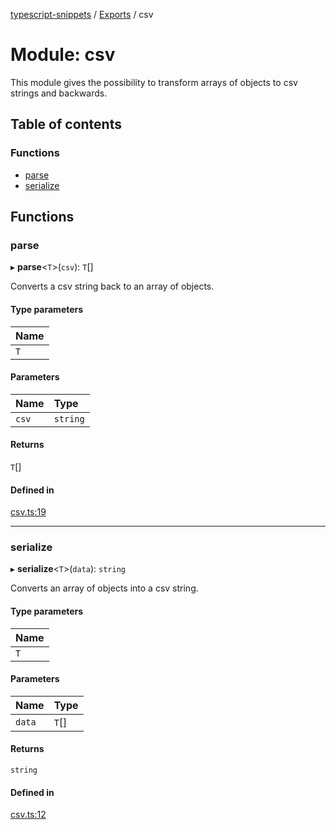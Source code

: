 [typescript-snippets](../README.md) / [Exports](../modules.md) / csv

# Module: csv

This module gives the possibility to transform arrays of objects to csv
strings and backwards.

## Table of contents

### Functions

- [parse](csv.md#parse)
- [serialize](csv.md#serialize)

## Functions

### parse

▸ **parse**<`T`\>(`csv`): `T`[]

Converts a csv string back to an array of objects.

#### Type parameters

| Name |
| :------ |
| `T` |

#### Parameters

| Name | Type |
| :------ | :------ |
| `csv` | `string` |

#### Returns

`T`[]

#### Defined in

[csv.ts:19](https://github.com/hd-code/typescript-snippets/blob/cdbc237/snippets/csv.ts#L19)

___

### serialize

▸ **serialize**<`T`\>(`data`): `string`

Converts an array of objects into a csv string.

#### Type parameters

| Name |
| :------ |
| `T` |

#### Parameters

| Name | Type |
| :------ | :------ |
| `data` | `T`[] |

#### Returns

`string`

#### Defined in

[csv.ts:12](https://github.com/hd-code/typescript-snippets/blob/cdbc237/snippets/csv.ts#L12)
